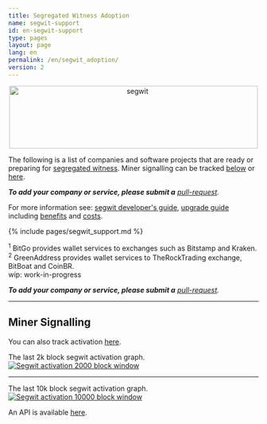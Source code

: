 ```yaml
---
title: Segregated Witness Adoption
name: segwit-support
id: en-segwit-support
type: pages
layout: page
lang: en
permalink: /en/segwit_adoption/
version: 2
---
```


<div style="text-align:center;"><img src="http://segwit.co/static/public/images/logo.png" width="500" height="126" alt="segwit" /></div>

The following is a list of companies and software projects that are ready or preparing for [segregated witness](/en/2016/01/26/segwit-benefits/). Miner signalling can be tracked [below](#miner-signalling) or [here](http://segwit.co/).

_**To add your company or service, please submit a** [pull-request](https://github.com/ion-core/ioncore.org/blob/gh-pages/_data/segwitsupport.csv)._

For more information see: [segwit developer's guide](/en/segwit_wallet_dev/), [upgrade guide](/en/2016/10/27/segwit-upgrade-guide/) including [benefits](/en/2016/01/26/segwit-benefits/) and [costs](/en/2016/10/28/segwit-costs/).

{% include pages/segwit_support.md %}

<sup>1</sup> BitGo provides wallet services to exchanges such as Bitstamp and Kraken.<br />
<sup>2</sup> GreenAddress provides wallet services to TheRockTrading exchange, BitBoat and CoinBR.<br />
wip: work-in-progress

_**To add your company or service, please submit a** [pull-request](https://github.com/ion-core/ioncore.org/blob/gh-pages/_data/segwitsupport.csv)._

<hr>

## Miner Signalling

You can also track activation [here](http://segwit.co/).

The last 2k block segwit activation graph.
[![Segwit activation 2000 block window](http://ion.sipa.be/ver9-2k.png)](http://ion.sipa.be/ver9-2k.png)

<hr> 

The last 10k block segwit activation graph.
[![Segwit activation 10000 block window](http://ion.sipa.be/ver9-10k.png)](http://ion.sipa.be/ver9-10k.png)

An API is available [here](http://api.qbit.ninja/versionstats).
